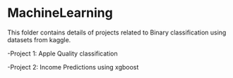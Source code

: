 # MachineLearning
This folder contains details of projects related to Binary classification using datasets from kaggle.

-Project 1: Apple Quality classification

-Project 2: Income Predictions using xgboost
